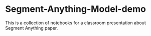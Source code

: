# Segment-Anything-Model-demo
This is a collection of notebooks for a classroom presentation about Segment Anything paper.
